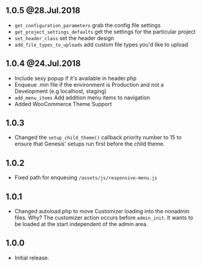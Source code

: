 ## 1.0.5 @28.Jul.2018 
- `get_configuration_parameters` grab the config file settings
- `get_project_settings_defaults` get the settings for the particular project
- `set_header_class` set the header design
- `add_file_types_to_uploads` add custom file types you'd like to upload

## 1.0.4 @24.Jul.2018 
- Include sexy popup if it's available in header.php
- Enqueue .min file if the environment is Production and not a Development (e.g localhost, staging)
- `add_menu_items` Add addition menu items to navigation
- Added WooCommerce Theme Support

## 1.0.3

- Changed the `setup_child_theme()` callback priority number to 15 to ensure that Genesis' setups run first before the child theme.

## 1.0.2

- Fixed path for enqueuing `/assets/js/responsive-menu.js`

## 1.0.1

- Changed autoload.php to move Customizer loading into the nonadmin files.  Why?  The customizer action occurs before `admin_init`.  It wants to be loaded at the start independent of the admin area.

## 1.0.0

- Initial release.